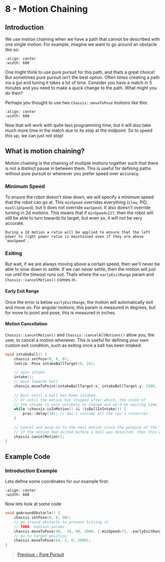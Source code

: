 # 8 - Motion Chaining

## Introduction

We use motion chaining when we have a path that cannot be described with one single motion. For example, imagine we want to go around an obstacle like so:

```{image} ../assets/8_motion_chaining/path-around-obstacle.svg
:align: center
:width: 600
```

One might think to use pure pursuit for this path, and thats a great choice! But sometimes pure pursuit isn’t the best option. Often times creating a path via a gui and tuning it takes a lot of time. Consider you have a match in 5 minutes and you need to make a quick change to the path. What might you do then?

Perhaps you thought to use two `Chassis::moveToPose` motions like this:

```{image} ../assets/8_motion_chaining/boomerang-chaining-around-obstacle.svg
:align: center
:width: 600
```

Now that will work with quite less programming time, but it will also take much more time in the match due to its stop at the midpoint. So to speed this up, we can just not stop!

## What is motion chaining?

Motion chaining is the chaining of multiple motions together such that there is not a distinct pause in between them. This is useful for defining paths without pure pursuit or whenever you prefer speed over accuracy.

### Minimum Speed

To ensure the robot doesn't slow down, we will specify a minimum speed that the robot can go at. This `minSpeed` overrides everything (`slew`, PID, `maxSlipSpeed`), but it does not override `maxSpeed`. It also doesn't override turning in 2d motions. This means that if `minSpeed=127`, then the robot will still be able to turn towards its target, but even so, it will not be very accurate. 

```{tip} 
During a 2d motion a ratio will be applied to ensure that the left power to right power ratio is maintained even if they are above `maxSpeed`.
```

### Exiting

But wait, if we are always moving above a certain speed, then we'll never be able to slow down to settle. If we can never settle, then the motion will just run until the timeout runs out. Thats where the `earlyExitRange` param and `Chassis::cancelMotion()` comes in.

#### Early Exit Range

Once the error is below `earlyExitRange`, the motion will automatically exit and move on. For angular motions, this param is measured in degrees, but for move to point and pose, this is measured in inches.

#### Motion Cancellation

`Chassis::cancelMotion()` and `Chassis::cancelAllMotions()` allow you, the user, to cancel a motion whenever. This is useful for defining your own custom exit condition, such as exiting once a ball has been intaked:

```cpp
void intakeBall() {
    chassis.setPose(0, 0, 0);
    lemlib::Pose intakeBallTarget(0, 24);

    // spin intake
    intake();
    // move towards ball
    chassis.moveToPoint(intakeBallTarget.x, intakeBallTarget.y, 1500, {.minSpeed=48});
  
    // Wait until a ball has been intaked.
    // Or until the motion has stopped after which, the state of
    // the intake is very unlikely to change and we'd be wasting time
    while (chassis.isInMotion() && !isBallInIntake()) {
        pros::delay(10); // don't consume all the cpu's resources
    }
  
    // Cancel and move on to the next motion since the purpose of the first is complete.
    // If the motion had exited before a ball was detected, then this will do nothing. 
    chassis.cancelMotion();
}
```

## Example Code

### Introduction Example

Lets define some coordinates for our example first:

```{image} ../assets/8_motion_chaining/boomerang-chaining-around-obstacle-with-coords.svg
:align: center
:width: 600
```

Now lets look at some code

```cpp
void goAroundObstacle() {
    chassis.setPose(0, 0, 90);
    // go around obstacle to prevent hitting it
    // TODO: explain params
    chassis.moveToPose(48, -24, 90, 2000, {.minSpeed=72, .earlyExitRange=8});
    // go to target position
    chassis.moveToPose(64, 3, 0, 2000);
}
```

> [Previous - Pure Pursuit](./7_pure_pursuit.md)